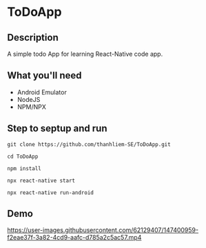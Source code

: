 # ToDoApp

## Description
A simple todo App for learning React-Native code app.

## What you'll need
* Android Emulator
* NodeJS
* NPM/NPX

## Step to septup and run
```
git clone https://github.com/thanhliem-SE/ToDoApp.git
```
```
cd ToDoApp
```
```
npm install
```
```
npx react-native start
```
```
npx react-native run-android
```

## Demo
https://user-images.githubusercontent.com/62129407/147400959-f2eae37f-3a82-4cd9-aafc-d785a2c5ac57.mp4

